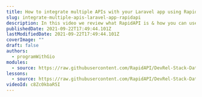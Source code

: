 ```yaml
---
title: How to integrate multiple APIs with your Laravel app using RapidAPI
slug: integrate-multiple-apis-laravel-app-rapidapi
description: In this video we review what RapidAPI is & how you can use it to connect & integrate multiple APIs into your Laravel application with a single API key. We are going to integrate with a currency conversion API & build a flexible API wrapper that we can use to connect to multiple APIs that are on RapidAPI.
publishedDate: 2021-09-22T17:49:44.101Z
lastModifiedDate: 2021-09-22T17:49:44.101Z
coverImage: ""
draft: false
authors:
  - programWithGio
modules:
  - source: https://raw.githubusercontent.com/RapidAPI/DevRel-Stack-Data/improve/lms-yt-data/lms/courses/integrate-multiple-apis-laravel-app-rapidapi/index.md
lessons:
  - source: https://raw.githubusercontent.com/RapidAPI/DevRel-Stack-Data/improve/lms-yt-data/lms/courses/integrate-multiple-apis-laravel-app-rapidapi/01-index.md
videoId: c8Zc0kbaR5I
---
```


